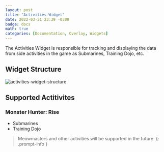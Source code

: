```yaml
---
layout: post
title: "Activities Widget"
date: 2022-03-31 23:39 -0300
badge: docs
math: true
categories: [Documentation, Overlay, Widgets]
---
```

The Activities Widget is responsible for tracking and displaying the data from side activities in the game as Submarines, Training Dojo, etc.

## Widget Structure

![activities-widget-structure](/Static/activities-widget-structure.png)

## Supported Actitivites

### Monster Hunter: Rise

- Submarines
- Training Dojo

> Meowmasters and other activities will be supported in the future.
{: .prompt-info }